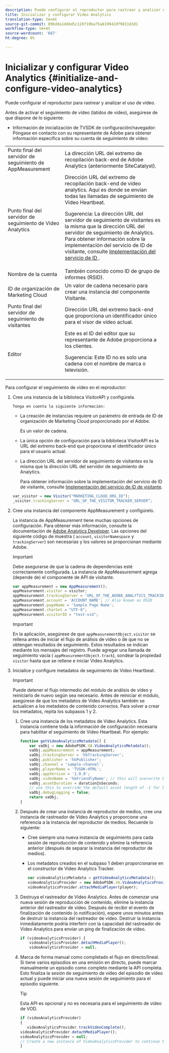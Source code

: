 ```yaml
---
description: Puede configurar el reproductor para rastrear y analizar el uso de vídeo.
title: Inicializar y configurar Video Analytics
translation-type: tm+mt
source-git-commit: 89bdda1d4bd5c126f19ba75a819942df901183d1
workflow-type: tm+mt
source-wordcount: '687'
ht-degree: 0%

---
```



# Inicializar y configurar Video Analytics {#initialize-and-configure-video-analytics}

Puede configurar el reproductor para rastrear y analizar el uso de vídeo.

Antes de activar el seguimiento de vídeo (latidos de vídeo), asegúrese de que dispone de lo siguiente:

* Información de inicialización de TVSDK de configuración/navegador: Póngase en contacto con su representante de Adobe para obtener información específica sobre su cuenta de seguimiento de vídeo:

<table id="table_3565328ABBEE4605A92EAE1ADE5D6F84">
 <tbody>
  <tr>
   <td colname="col1"> Punto final del servidor de seguimiento de AppMeasurement </td>
   <td colname="col2"> La dirección URL del extremo de recopilación back-end de Adobe Analytics (anteriormente SiteCatalyst). </td>
  </tr>
  <tr>
   <td colname="col1"> Punto final del servidor de seguimiento de Video Analytics </td>
   <td colname="col2"> Dirección URL del extremo de recopilación back-end de video analytics. Aquí es donde se envían todas las llamadas de seguimiento de Video Heartbeat. <p>Sugerencia:  La dirección URL del servidor de seguimiento de visitantes es la misma que la dirección URL del servidor de seguimiento de Analytics. Para obtener información sobre la implementación del servicio de ID de visitante, consulte <a href="https://marketing.adobe.com/resources/help/en_US/mcvid/mcvid-setup-target.html" format="html" scope="external"> Implementación del servicio de ID </a>. </p> </td>
  </tr>
  <tr>
   <td colname="col1"> Nombre de la cuenta </td>
   <td colname="col2"> También conocido como ID de grupo de informes (RSID). </td>
  </tr>
  <tr>
   <td colname="col1"> ID de organización de Marketing Cloud </td>
   <td colname="col2"> Un valor de cadena necesario para crear una instancia del componente Visitante. </td>
  </tr>
  <tr>
   <td colname="col1"> Punto final del servidor de seguimiento de visitantes </td>
   <td colname="col2"> Dirección URL del extremo back-end que proporciona un identificador único para el visor de vídeo actual. </td>
  </tr>
  <tr>
   <td colname="col1"> Editor </td>
   <td colname="col2"> Este es el ID del editor que su representante de Adobe proporciona a los clientes. <p>Sugerencia:  Este ID no es solo una cadena con el nombre de marca o televisión. </p> </td>
  </tr>
 </tbody>
</table>

Para configurar el seguimiento de vídeo en el reproductor:

1. Cree una instancia de la biblioteca VisitorAPI y configúrela.

       Tenga en cuenta la siguiente información:
   
   * La creación de instancias requiere un parámetro de entrada de ID de organización de Marketing Cloud proporcionado por el Adobe.

      Es un valor de cadena.
   * La única opción de configuración para la biblioteca VisitorAPI es la URL del extremo back-end que proporciona el identificador único para el usuario actual.
   * La dirección URL del servidor de seguimiento de visitantes es la misma que la dirección URL del servidor de seguimiento de Analytics.

      Para obtener información sobre la implementación del servicio de ID de visitante, consulte [Implementación del servicio de ID de visitante](https://marketing.adobe.com/resources/help/en_US/mcvid/mcvid-setup-target.html).

   ```js
   var_visitor = new Visitor("MARKETING_CLOUD_ORG_ID");
   _visitor.trackingServer = "URL_OF_THE_VISITOR_TRACKER_SERVER”;
   ```

2. Cree una instancia del componente AppMeasurement y configúrelo.

   La instancia de AppMeasurement tiene muchas opciones de configuración. Para obtener más información, consulte la documentación de [Adobe Analytics Developer](https://microsite.omniture.com/t2/help/en_US/reference/#Developer). Las opciones del siguiente código de muestra ( `account`, `visitorNamespace` y `trackingServer`) son necesarias y los valores se proporcionan mediante Adobe.

   >[!IMPORTANT]
   >
   >Debe asegurarse de que la cadena de dependencias esté correctamente configurada. La instancia de AppMeasurement agrega (depende de) el componente de API de visitante.

   ```js
   var appMeasurement = new AppMeasurement();
   appMeasurement.visitor = visitor;
   appMeasurement.trackingServer = 'URL_OF_THE_ADOBE_ANALYTICS_TRACKING_SERVER';
   appMeasurement.account = 'ACCOUNT_NAME'; // Also known as RSID
   appMeasurement.pageName = 'Sample Page Name';
   appMeasurement.charSet = "UTF-8";
   appMeasurement.visitorID = "test-vid";
   ```

   >[!IMPORTANT]
   >
   >En la aplicación, asegúrese de que `appMeasurementObject.visitor` se rellena antes de iniciar el flujo de análisis de vídeo o de que no se obtengan resultados de seguimiento. Estos resultados se indican mediante los mensajes del registro. Puede agregar una llamada de seguimiento vacía ( `appMeasurementObject.track`), sondear la propiedad `visitor` hasta que se rellene e iniciar Video Analytics.

3. Inicialice y configure metadatos de seguimiento de Video Heartbeat.

   >[!IMPORTANT]
   >
   >Puede detener el flujo intermedio del módulo de análisis de vídeo y reiniciarlo de nuevo según sea necesario. Antes de reiniciar el módulo, asegúrese de que los metadatos de Video Analytics también se actualicen a los metadatos de contenido correctos. Para volver a crear los metadatos, repita los subpasos 1 y 2.

   1. Cree una instancia de los metadatos de Video Analytics.
Esta instancia contiene toda la información de configuración necesaria para habilitar el seguimiento de Video Heartbeat. Por ejemplo:

      ```js
      function getVideoAnalyticsMetadata() {
          var vaObj = new AdobePSDK.VA.VideoAnalyticsMetadata();
          vaObj.appMeasurement = appMeasurement;
          vaObj.trackingServer = 'hbTrackingServer';
          vaObj.publisher = 'hbPublisher';
          vaObj.channel = 'sample-channel';
          vaObj.playerName = 'TVSDK-HTML';
          vaObj.appVersion = '1.0.0';
          vaObj.videoName = 'hbFriendlyName'; // this will overwrite the ContextData variable a.media.friendlyName
          vaObj.assetDuration = durationInSeconds;
          // use this to override the default asset length of -1 for live streams
          vaObj.debugLogging = false;
          return vaObj;
      }
      ```

   2. Después de crear una instancia de reproductor de medios, cree una instancia de rastreador de Video Analytics y proporcione una referencia a la instancia del reproductor de medios.
Recuerde lo siguiente:

      * Cree siempre una nueva instancia de seguimiento para cada sesión de reproducción de contenido y elimine la referencia anterior (después de separar la instancia del reproductor de medios).
      * Los metadatos creados en el subpaso 1 deben proporcionarse en el constructor de Video Analytics Tracker.

         ```js
         var videoAnalyticsMetadata = getVideoAnalyticsMetadata();
         videoAnalyticsProvider = new AdobePSDK.VA.VideoAnalyticsProvider(videoAnalyticsMetadata);
         videoAnalyticsProvider.attachMediaPlayer(player);
         ```
   3. Destruya el rastreador de Video Analytics.
Antes de comenzar una nueva sesión de reproducción de contenido, elimine la instancia anterior del rastreador de vídeo. Después de recibir el evento de finalización de contenido (o notificación), espere unos minutos antes de destruir la instancia del rastreador de vídeo. Destruir la instancia inmediatamente podría interferir con la capacidad del rastreador de Video Analytics para enviar un ping de finalización de vídeo.

      ```js
      if (videoAnalyticsProvider) {
          videoAnalyticsProvider.detachMediaPlayer();
          videoAnalyticsProvider = null;
      ```
   4. Marca de forma manual como completado el flujo en directo/lineal.
Si tiene varios episodios en una emisión en directo, puede marcar manualmente un episodio como completo mediante la API completa. Esto finaliza la sesión de seguimiento de vídeo del episodio de vídeo actual y puede iniciar una nueva sesión de seguimiento para el episodio siguiente.
      >[!TIP]
      >
      >Esta API es opcional y no es necesaria para el seguimiento de vídeo de VOD.

      ```js
      if (videoAnalyticsProvider)
      {
         videoAnalyticsProvider.trackVideoComplete();
      videoAnalyticsProvider.detachMediaPlayer();
      videoAnalyticsProvider = null;
      // Create a new instance of VideoAnalyticsProvider to continue tracking.
      } 
      ```
